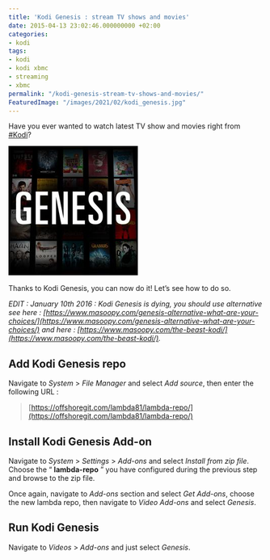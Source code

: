 ```yaml
---
title: 'Kodi Genesis : stream TV shows and movies'
date: 2015-04-13 23:02:46.000000000 +02:00
categories:
- kodi
tags:
- kodi
- kodi xbmc
- streaming
- xbmc
permalink: "/kodi-genesis-stream-tv-shows-and-movies/"
FeaturedImage: "/images/2021/02/kodi_genesis.jpg"
---
```

Have you ever wanted to watch latest TV show and movies right from [#Kodi](https://www.masoopy.com/tag/kodi/)?

![[kodi genesis](/images/2015/04/genesis_kodi.jpg)](/images/2015/04/genesis_kodi.jpg)

Thanks to Kodi Genesis, you can now do it! Let’s see how to do so.

_EDIT : January 10th 2016 : Kodi Genesis is dying, you should use alternative see here : [https://www.masoopy.com/genesis-alternative-what-are-your-choices/](https://www.masoopy.com/genesis-alternative-what-are-your-choices/) and here : [https://www.masoopy.com/the-beast-kodi/](https://www.masoopy.com/the-beast-kodi/)._

## Add Kodi Genesis repo

Navigate to _System_ > _File Manager_ and select _Add source_, then enter the following URL :



> [https://offshoregit.com/lambda81/lambda-repo/](https://offshoregit.com/lambda81/lambda-repo/)



## Install Kodi Genesis Add-on

Navigate to _System_ > _Settings_ > _Add-ons_ and select _Install from zip file_. Choose the “ **lambda-repo** ” you have configured during the previous step and browse to the zip file.

Once again, navigate to _Add-ons_ section and select _Get Add-ons_, choose the new lambda repo, then navigate to _Video Add-ons_ and select _Genesis_.

## Run Kodi Genesis

Navigate to _Videos_ > _Add-ons_ and just select _Genesis_.

